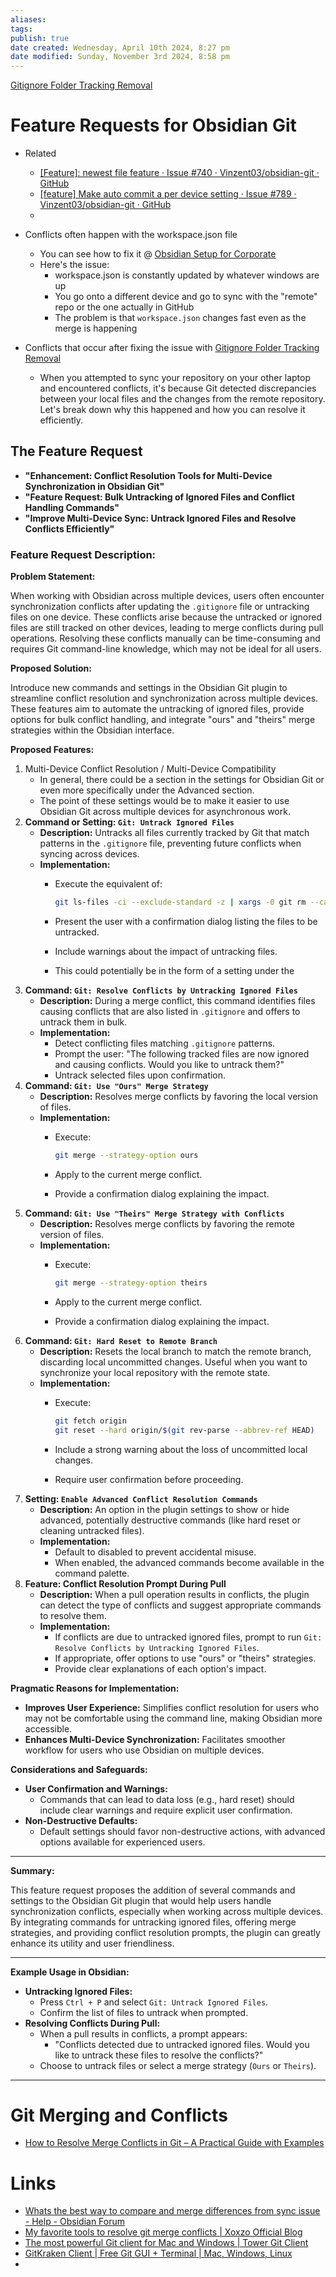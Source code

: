 ```yaml
---
aliases: 
tags: 
publish: true
date created: Wednesday, April 10th 2024, 8:27 pm
date modified: Sunday, November 3rd 2024, 8:58 pm
---
```


[Gitignore Folder Tracking Removal](../../../📁%2021%20-%20Development/Git/Gitignore%20Folder%20Tracking%20Removal/Gitignore%20Folder%20Tracking%20Removal.md)

# Feature Requests for Obsidian Git

- Related
	- [[Feature]: newest file feature · Issue #740 · Vinzent03/obsidian-git · GitHub](https://github.com/Vinzent03/obsidian-git/issues/740)
	- [[feature] Make auto commit a per device setting · Issue #789 · Vinzent03/obsidian-git · GitHub](https://github.com/Vinzent03/obsidian-git/issues/789)
	- 

- Conflicts often happen with the workspace.json file
	- You can see how to fix it @ [Obsidian Setup for Corporate](../../Obsidian%20Setup%20for%20Corporate/Obsidian%20Setup%20for%20Corporate.md)
	- Here's the issue:
		- workspace.json is constantly updated by whatever windows are up
		- You go onto a different device and go to sync with the "remote" repo or the one actually in GitHub
		- The problem is that `workspace.json` changes fast even as the merge is happening
- Conflicts that occur after fixing the issue with [Gitignore Folder Tracking Removal](📁%2021%20-%20Development/Git/Gitignore%20Folder%20Tracking%20Removal/Gitignore%20Folder%20Tracking%20Removal.md#3%20Untrack%20All%20Files%20Listed%20in%20gitignore)
	- When you attempted to sync your repository on your other laptop and encountered conflicts, it's because Git detected discrepancies between your local files and the changes from the remote repository. Let's break down why this happened and how you can resolve it efficiently.

## The Feature Request

- **"Enhancement: Conflict Resolution Tools for Multi-Device Synchronization in Obsidian Git"**
- **"Feature Request: Bulk Untracking of Ignored Files and Conflict Handling Commands"**
- **"Improve Multi-Device Sync: Untrack Ignored Files and Resolve Conflicts Efficiently"**

### **Feature Request Description:**

**Problem Statement:**

When working with Obsidian across multiple devices, users often encounter synchronization conflicts after updating the `.gitignore` file or untracking files on one device. These conflicts arise because the untracked or ignored files are still tracked on other devices, leading to merge conflicts during pull operations. Resolving these conflicts manually can be time-consuming and requires Git command-line knowledge, which may not be ideal for all users.

**Proposed Solution:**

Introduce new commands and settings in the Obsidian Git plugin to streamline conflict resolution and synchronization across multiple devices. These features aim to automate the untracking of ignored files, provide options for bulk conflict handling, and integrate "ours" and "theirs" merge strategies within the Obsidian interface.

**Proposed Features:**

1. Multi-Device Conflict Resolution / Multi-Device Compatibility
	- In general, there could be a section in the settings for Obsidian Git or even more specifically under the Advanced section.
	- The point of these settings would be to make it easier to use Obsidian Git across multiple devices for asynchronous work.
2. **Command or Setting: `Git: Untrack Ignored Files`**
    - **Description:** Untracks all files currently tracked by Git that match patterns in the `.gitignore` file, preventing future conflicts when syncing across devices.
    - **Implementation:**
        - Execute the equivalent of:
            
            ```bash
            git ls-files -ci --exclude-standard -z | xargs -0 git rm --cached
            ```
            
        - Present the user with a confirmation dialog listing the files to be untracked.
        - Include warnings about the impact of untracking files.
        - This could potentially be in the form of a setting under the 
3. **Command: `Git: Resolve Conflicts by Untracking Ignored Files`**
    - **Description:** During a merge conflict, this command identifies files causing conflicts that are also listed in `.gitignore` and offers to untrack them in bulk.
    - **Implementation:**
        - Detect conflicting files matching `.gitignore` patterns.
        - Prompt the user: "The following tracked files are now ignored and causing conflicts. Would you like to untrack them?"
        - Untrack selected files upon confirmation.
4. **Command: `Git: Use "Ours" Merge Strategy`**
    - **Description:** Resolves merge conflicts by favoring the local version of files.
    - **Implementation:**
        - Execute:
            
            ```bash
            git merge --strategy-option ours
            ```
            
        - Apply to the current merge conflict.
        - Provide a confirmation dialog explaining the impact.
5. **Command: `Git: Use "Theirs" Merge Strategy with Conflicts`**
    - **Description:** Resolves merge conflicts by favoring the remote version of files.  
    - **Implementation:**
        - Execute:
            
            ```bash
            git merge --strategy-option theirs
            ```
            
        - Apply to the current merge conflict.
        - Provide a confirmation dialog explaining the impact.
6. **Command: `Git: Hard Reset to Remote Branch`**
    - **Description:** Resets the local branch to match the remote branch, discarding local uncommitted changes. Useful when you want to synchronize your local repository with the remote state.
    - **Implementation:**
        - Execute:
            
            ```bash
            git fetch origin
            git reset --hard origin/$(git rev-parse --abbrev-ref HEAD)
            ```
            
        - Include a strong warning about the loss of uncommitted local changes.
        - Require user confirmation before proceeding.
7. **Setting: `Enable Advanced Conflict Resolution Commands`**
    - **Description:** An option in the plugin settings to show or hide advanced, potentially destructive commands (like hard reset or cleaning untracked files).
    - **Implementation:**
        - Default to disabled to prevent accidental misuse.
        - When enabled, the advanced commands become available in the command palette.
8. **Feature: Conflict Resolution Prompt During Pull**
    - **Description:** When a pull operation results in conflicts, the plugin can detect the type of conflicts and suggest appropriate commands to resolve them.
    - **Implementation:**
        - If conflicts are due to untracked ignored files, prompt to run `Git: Resolve Conflicts by Untracking Ignored Files`.
        - If appropriate, offer options to use "ours" or "theirs" strategies.
        - Provide clear explanations of each option's impact.

**Pragmatic Reasons for Implementation:**

- **Improves User Experience:** Simplifies conflict resolution for users who may not be comfortable using the command line, making Obsidian more accessible.
- **Enhances Multi-Device Synchronization:** Facilitates smoother workflow for users who use Obsidian on multiple devices.

**Considerations and Safeguards:**

- **User Confirmation and Warnings:**
    - Commands that can lead to data loss (e.g., hard reset) should include clear warnings and require explicit user confirmation.
- **Non-Destructive Defaults:**
    - Default settings should favor non-destructive actions, with advanced options available for experienced users.

* * *

**Summary:**

This feature request proposes the addition of several commands and settings to the Obsidian Git plugin that would help users handle synchronization conflicts, especially when working across multiple devices. By integrating commands for untracking ignored files, offering merge strategies, and providing conflict resolution prompts, the plugin can greatly enhance its utility and user friendliness.

* * *

**Example Usage in Obsidian:**

- **Untracking Ignored Files:**
    - Press `Ctrl + P` and select `Git: Untrack Ignored Files`.
    - Confirm the list of files to untrack when prompted.
- **Resolving Conflicts During Pull:**
    - When a pull results in conflicts, a prompt appears:
        - "Conflicts detected due to untracked ignored files. Would you like to untrack these files to resolve the conflicts?"
    - Choose to untrack files or select a merge strategy (`Ours` or `Theirs`).

* * *

# Git Merging and Conflicts

- [How to Resolve Merge Conflicts in Git – A Practical Guide with Examples](https://www.freecodecamp.org/news/resolve-merge-conflicts-in-git-a-practical-guide/)

# Links

- [Whats the best way to compare and merge differences from sync issue - Help - Obsidian Forum](https://forum.obsidian.md/t/whats-the-best-way-to-compare-and-merge-differences-from-sync-issue/57736/2)
- [My favorite tools to resolve git merge conflicts | Xoxzo Official Blog](https://blog.xoxzo.com/2019/03/29/my-favorite-tools-to-resolve-git-merge-conflicts/) 
- [The most powerful Git client for Mac and Windows | Tower Git Client](https://www.git-tower.com/windows) 
- [GitKraken Client | Free Git GUI + Terminal | Mac, Windows, Linux](https://www.gitkraken.com/git-client) 
- 
